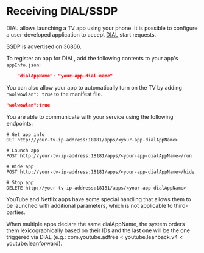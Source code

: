 # Receiving DIAL/SSDP

DIAL allows launching a TV app using your phone. It is possible to configure a user-developed application to accept [DIAL](https://en.wikipedia.org/wiki/Discovery_and_Launch) start requests.

SSDP is advertised on 36866.

To register an app for DIAL, add the following contents to your app's `appInfo.json`:

```json
    "dialAppName": "your-app-dial-name" 
```

You can also allow your app to automatically turn on the TV by adding `"wolwowlan": true` to the manifest file.

```json
"wolwowlan":true
```

You are able to communicate with your service using the following endpoints:

```
# Get app info
GET http://your-tv-ip-address:18181/apps/<your-app-dialAppName>
```

```
# Launch app
POST http://your-tv-ip-address:18181/apps/<your-app-dialAppName>/run
```

```
# Hide app
POST http://your-tv-ip-address:18181/apps/<your-app-dialAppName>/hide
```

```
# Stop app
DELETE http://your-tv-ip-address:18181/apps/<your-app-dialAppName>
```

YouTube and Netflix apps have some special handling that allows them to be launched with additional parameters, which is not applicable to third-parties.

When multiple apps declare the same dialAppName, the system orders them lexicographically based on their IDs and the last one will be the one triggered via DIAL (e.g.: com.youtube.adfree < youtube.leanback.v4 < youtube.leanforward).


